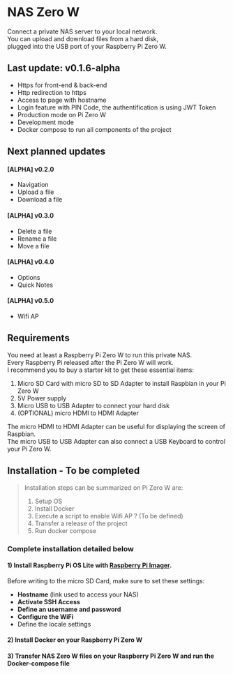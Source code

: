 # NAS Zero W

Connect a private NAS server to your local network.   
You can upload and download files from a hard disk,   
plugged into the USB port of your Raspberry Pi Zero W.

## Last update: v0.1.6-alpha   

- Https for front-end & back-end
- Http redirection to https
- Access to page with hostname
- Login feature with PIN Code, the authentification is using JWT Token  
- Production mode on Pi Zero W
- Development mode
- Docker compose to run all components of the project  

## Next planned updates

#### [ALPHA] **v0.2.0**
- Navigation
- Upload a file
- Download a file

#### [ALPHA] **v0.3.0**
- Delete a file
- Rename a file
- Move a file

#### [ALPHA] **v0.4.0**
- Options
- Quick Notes

#### [ALPHA] **v0.5.0**
- Wifi AP

## Requirements

You need at least a Raspberry Pi Zero W to run this private NAS.  
Every Raspberry Pi released after the Pi Zero W will work.   
I recommend you to buy a starter kit to get these essential items:

1. Micro SD Card with micro SD to SD Adapter to install Raspbian in your Pi Zero W
2. 5V Power supply
3. Micro USB to USB Adapter to connect your hard disk
4. (OPTIONAL) micro HDMI to HDMI Adapter

The micro HDMI to HDMI Adapter can be useful for displaying the screen of Raspbian.  
The micro USB to USB Adapter can also connect a USB Keyboard to control your Pi Zero W.

## Installation - To be completed

> Installation steps can be summarized on Pi Zero W are:   
>    
> 1) Setup OS
> 2) Install Docker
> 3) Execute a script to enable Wifi AP ? (To be defined)
> 4) Transfer a release of the project
> 5) Run docker compose
    
### Complete installation detailed below
    
#### 1) Install **Raspberry Pi OS Lite** with [Raspberry Pi Imager](https://www.raspberrypi.com/software/).  

Before writing to the micro SD Card, make sure to set these settings:   

- **Hostname** (link used to access your NAS)
- **Activate SSH Access**
- **Define an username and password**
- **Configure the WiFi**
- Define the locale settings

#### 2) Install **Docker** on your Raspberry Pi Zero W

#### 3) Transfer **NAS Zero W files** on your Raspberry Pi Zero W and run the Docker-compose file
